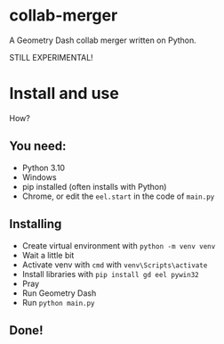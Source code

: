 # collab-merger
A Geometry Dash collab merger written on Python.

STILL EXPERIMENTAL!

# Install and use
How?

## You need: 

- Python 3.10
- Windows
- pip installed (often installs with Python)
- Chrome, or edit the ```eel.start``` in the code of ```main.py```

## Installing

- Create virtual environment with ```python -m venv venv```
- Wait a little bit
- Activate venv with ```cmd``` with ```venv\Scripts\activate```
- Install libraries with ```pip install gd eel pywin32```
- Pray
- Run Geometry Dash
- Run ```python main.py```

## Done!
